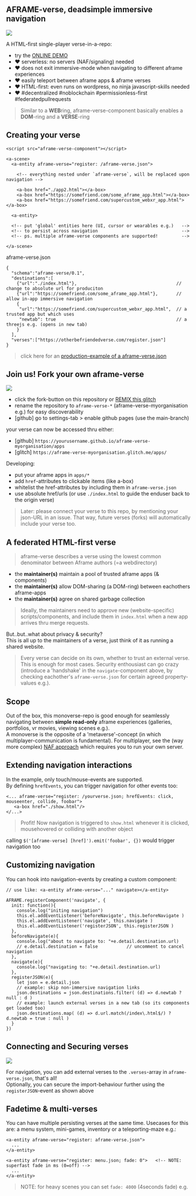 ## AFRAME-verse, deadsimple immersive navigation

![](.img/demo.gif)

A HTML-first single-player verse-in-a-repo:

* try the [ONLINE DEMO](https://coderofsalvation.github.io/aframe-verse/apps/)
* ❤️ serverless: no servers (NAF/signaling) needed
* ❤️ does not exit immersive-mode when navigating to different aframe experiences
* ❤️ easily teleport between aframe apps & aframe verses 
* ❤️ HTML-first: even runs on wordpress, no ninja javascript-skills needed
* ❤️ #decentralized #noblockchain #permissionless-first #federatedpullrequests

> Similar to a **WEB**ring, aframe-verse-component basically enables a **DOM**-ring and a **VERSE**-ring

## Creating your verse 

```
<script src="aframe-verse-component"></script>

<a-scene>
  <a-entity aframe-verse="register: /aframe-verse.json">

    <!-- everything nested under `aframe-verse`, will be replaced upon navigation -->

    <a-box href="./app2.html"></a-box>
    <a-box href="https://somefriend.com/some_aframe_app.html"></a-box>
    <a-box href="https://somefriend.com/supercustom_webxr_app.html"></a-box>

  <a-entity>

  <!-- put 'global' entities here (UI, cursor or wearables e.g.)   -->
  <!-- to persist across navigation                                -->
  <!-- ps. multiple aframe-verse components are supported!         -->

</a-scene>
```

aframe-verse.json
```
{
  "schema":"aframe-verse/0.1",
  "destinations":[ 
    {"url":"./index.html"},                                      // change to absolute url for produciton 
    {"url":"https://somefriend.com/some_aframe_app.html"},       // allow in-app immersive navigation
    {
     "url":"https://somefriend.com/supercustom_webxr_app.html",  // a trusted app but which uses 
     "newtab": true                                              // a threejs e.g. (opens in new tab)
    }
  ], 
  "verses":["https://otherbefriendedverse.com/register.json"]
}
```

> click here for an [production-example of a aframe-verse.json](https://coderofsalvation.github.io/aframe-verse-leondustar/aframe-verse.json)

## Join us! Fork your own aframe-verse

![](.img/flow.jpg)

* click the fork-button on this repository or [REMIX this glitch](https://glitch.com/edit/#!/remix/aframe-verse)
* rename the repository to `aframe-verse-*` (aframe-verse-myorganisation e.g.) for easy discoverability
* [github] go to settings-tab > enable github pages (use the main-branch)

your verse can now be accessed thru either:
* [github] `https://yourusername.github.io/aframe-verse-myorganisation/apps`
* [glitch] `https://aframe-verse-myorganisation.glitch.me/apps/` 

Developing:
* put your aframe apps in `apps/*`
* add `href`-attributes to clickable items (like a-box)
* whitelist the href-attributes by including them in `aframe-verse.json`
* use absolute href/urls (or use `./index.html` to guide the enduser back to the origin verse)

> Later: please connect your verse to this repo, by mentioning your json-URL in an issue. That way, future verses (forks) will automatically include your verse too.

## A federated HTML-first verse

> aframe-verse describes a verse using the lowest common denominator between Aframe authors (=a webdirectory)

* the **maintainer(s)** maintain a pool of trusted aframe apps (& components)
* the **maintainer(s)** allow DOM-sharing (a DOM-ring) between eachothers aframe-apps
* the **maintainer(s)** agree on shared garbage collection 

> Ideally, the maintainers need to approve new (website-specific) scripts/components, and include them in `index.html` when a new app arrives thru merge requests.

But..but..what about privacy & security?<br>
This is all up to the maintainers of a verse, just think of it as running a shared website.

> Every verse can decide on its own, whether to trust an external verse. This is enough for most cases. Security enthousiast can go crazy (introduce a 'handshake' in the `navigate`-component above, by checking eachother's `aframe-verse.json` for certain agreed property-values e.g.).

## Scope

Out of the box, this monoverse-repo is good enough for seamlessly navigating between **simple read-only** aframe experiences (galleries, portfolios, vr movies, viewing scenes e.g.).<br>
A monoverse is the opposite of a 'metaverse'-concept (in which multiplayer-communication is fundamental).
For multiplayer, see the (way more complex) [NAF approach](https://github.com/networked-aframe) which requires you to run your own server.

## Extending navigation interactions

In the example, only touch/mouse-events are supported.<br>
By defining `hrefEvents`, you can trigger navigation for other events too:

```
<... aframe-verse="register: /yourverse.json; hrefEvents: click, mouseenter, collide, foobar">
   <a-box href="./show.html"/>  
</...>
```

> Profit! Now navigation is triggered to `show.html` whenever it is clicked, mousehovered or colliding with another object

calling `$('[aframe-verse] [href]').emit('foobar', {})` would trigger navigation too

## Customizing navigation

You can hook into navigation-events by creating a custom component:

```
// use like: <a-entity aframe-verse="..." navigate></a-entity>

AFRAME.registerComponent('navigate', {
  init: function(){
    console.log("initing navigation")
    this.el.addEventListener('beforeNavigate', this.beforeNavigate )
    this.el.addEventListener('navigate', this.navigate )
    this.el.addEventListener('registerJSON', this.registerJSON )
  }, 
  beforeNavigate(e){
    console.log("about to navigate to: "+e.detail.destination.url)
    // e.detail.destination = false           // uncomment to cancel navigation
  }, 
  navigate(e){
    console.log("navigating to: "+e.detail.destination.url)
  }, 
  registerJSON(e){
    let json = e.detail.json
    // example: skip non-immersive navigation links
    json.destinations = json.destinations.filter( (d) => d.newtab ? null : d )
    // example: launch external verses in a new tab (so its components get loaded too)
    json.destinations.map( (d) => d.url.match(/index\.html$/) ? d.newtab = true : null )
  }
})
```

## Connecting and Securing verses

![](.img/yodawg.jpg)

For navigation, you can add external verses to the `.verses`-array in `aframe-verse.json`, that's all!<br>
Optionally, you can secure the import-behaviour further using the `registerJSON`-event as shown above

## Fadetime & multi-verses

You can have multiple persisting verses at the same time.
Usecases for this are: a menu system, mini-games, inventory or a teleporting-maze e.g.:

```
<a-entity aframe-verse="register: aframe-verse.json">
  ...
</a-entity>

<a-entity aframe-verse="register: menu.json; fade: 0">   <!-- NOTE: superfast fade in ms (0=off) -->
  ...
</a-entity>

```

> NOTE: for heavy scenes you can set `fade: 4000` (4seconds fade) e.g.
